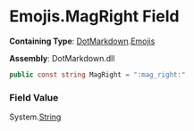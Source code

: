 # Emojis\.MagRight Field

**Containing Type**: [DotMarkdown](../../README.md)\.[Emojis](../README.md)

**Assembly**: DotMarkdown\.dll

```csharp
public const string MagRight = ":mag_right:"
```

### Field Value

System\.[String](https://docs.microsoft.com/en-us/dotnet/api/system.string)